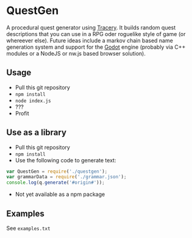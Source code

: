 # QuestGen
A procedural quest generator using [Tracery](http://tracery.io/). It builds random quest descriptions that you can use in a RPG oder roguelike style of game (or whereever else).
Future ideas include a markov chain based name generation system and support for the [Godot](https://godotengine.org/) engine (probably via C++ modules or a NodeJS or nw.js based browser solution).

## Usage
* Pull this git repository
* `npm install`
* `node index.js`
* ???
* Profit

## Use as a library
* Pull this git repository
* `npm install`
* Use the following code to generate text:
```javascript
var QuestGen = require('./questgen');
var grammarData = require('./grammar.json');
console.log(q.generate('#origin#'));
```
* Not yet available as a npm package

## Examples
See `examples.txt`
